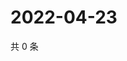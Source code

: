 # 2022-04-23

共 0 条

<!-- BEGIN WEIBO -->
<!-- 最后更新时间 Sat Apr 23 2022 16:18:42 GMT+0800 (China Standard Time) -->

<!-- END WEIBO -->
